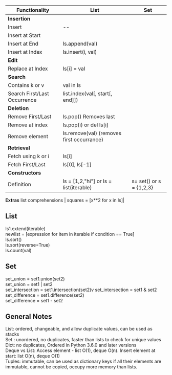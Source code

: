Functionality | List | Set
--|--|--
**Insertion**||
Insert| --| |
Insert at Start ||
Insert at End | ls.append(val)|
Insert at Index | ls.insert(i, val)|
**Edit**||
Replace at Index | ls[i] = val|
**Search**||
Contains k or v | val in ls|
Search First/Last Occurrence | list.index(val[, start[, end]])|
**Deletion**||
Remove First/Last| ls.pop() Removes last|
Remove at index | ls.pop(i) or del ls[i]|
Remove element | ls.remove(val) (removes first occurrance)|
**Retrieval**||
Fetch using k or i | ls[i]|
Fetch First/Last| ls[0], ls[-1] | 
**Constructors**||
Definition | ls = [1,2,"hi"] or ls = list(iterable)| s= set() or s = {1,2,3}
**Extras**
list comprehensions | squares = [x**2 for x in ls]|

## List
ls1.extend(iterable) \
newlist = [expression for item in iterable if condition == True] \
ls.sort() \
ls.sort(reverse=True) \
ls.count(val)

## Set
set_union = set1.union(set2) \
set_union = set1 | set2 \
set_intersection = set1.intersection(set2)v
set_intersection = set1 & set2 \
set_difference = set1.difference(set2) \
set_difference = set1 - set2

## General Notes
List: ordered, changeable, and allow duplicate values, can be used as stacks \
Set : unordered, no duplicates, faster than lists to check for unique values \
Dict: no duplicates, Ordered in Python 3.6.0 and later versions \
Deque vs List: Access element - list O(1), deque O(n). Insert element at start: list O(n), deque O(1) \
Tuples: immutable, can be used as dictionary keys if all their elements are immutable, cannot be copied, occupy more memory than lists.
